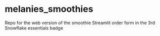# melanies_smoothies
Repo for the web version of the smoothie Streamlit order form in the 3rd Snowflake essentials badge

